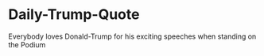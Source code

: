 # Daily-Trump-Quote


Everybody loves Donald-Trump for his exciting speeches when standing on the Podium
